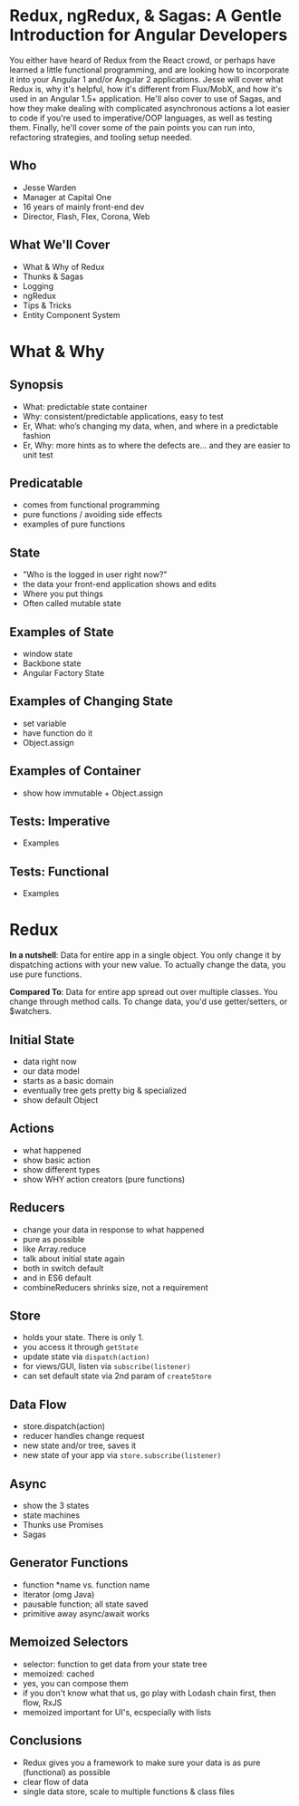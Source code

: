# Redux, ngRedux, & Sagas: A Gentle Introduction for Angular Developers

You either have heard of Redux from the React crowd, or perhaps have learned a little functional programming, and are looking how to incorporate it into your Angular 1 and/or Angular 2 applications. Jesse will cover what Redux is, why it's helpful, how it's different from Flux/MobX, and how it's used in an Angular 1.5+ application. He'll also cover to use of Sagas, and how they make dealing with complicated asynchronous actions a lot easier to code if you're used to imperative/OOP languages, as well as testing them. Finally, he'll cover some of the pain points you can run into, refactoring strategies, and tooling setup needed.

## Who

- Jesse Warden
- Manager at Capital One
- 16 years of mainly front-end dev
- Director, Flash, Flex, Corona, Web


## What We'll Cover

- What & Why of Redux
- Thunks & Sagas
- Logging
- ngRedux
- Tips & Tricks
- Entity Component System

# What & Why

## Synopsis

- What: predictable state container
- Why: consistent/predictable applications, easy to test
- Er, What: who’s changing my data, when, and where in a predictable fashion
- Er, Why: more hints as to where the defects are… and they are easier to unit test

## Predicatable

- comes from functional programming
- pure functions / avoiding side effects
- examples of pure functions

## State

- "Who is the logged in user right now?"
- the data your front-end application shows and edits
- Where you put things
- Often called mutable state

## Examples of State

- window state
- Backbone state
- Angular Factory State

## Examples of Changing State

- set variable
- have function do it
- Object.assign

## Examples of Container

- show how immutable + Object.assign

## Tests: Imperative

- Examples



## Tests: Functional

- Examples

# Redux

**In a nutshell**: Data for entire app in a single object. You only change it by dispatching actions with your new value. To actually change the data, you use pure functions.

**Compared To**: Data for entire app spread out over multiple classes. You change through method calls. To change data, you'd use getter/setters, or $watchers.

## Initial State

- data right now
- our data model
- starts as a basic domain
- eventually tree gets pretty big & specialized
- show default Object

## Actions

- what happened
- show basic action
- show different types
- show WHY action creators (pure functions)


## Reducers

- change your data in response to what happened
- pure as possible
- like Array.reduce
- talk about initial state again
- both in switch default
- and in ES6 default
- combineReducers shrinks size, not a requirement

## Store

- holds your state. There is only 1.
- you access it through `getState`
- update state via `dispatch(action)`
- for views/GUI, listen via `subscribe(listener)`
- can set default state via 2nd param of `createStore`

## Data Flow

- store.dispatch(action)
- reducer handles change request
- new state and/or tree, saves it
- new state of your app via `store.subscribe(listener)`

## Async

- show the 3 states
- state machines
- Thunks use Promises
- Sagas

## Generator Functions

- function *name vs. function name
- Iterator (omg Java)
- pausable function; all state saved
- primitive away async/await works


## Memoized Selectors

- selector: function to get data from your state tree
- memoized: cached
- yes, you can compose them
- if you don't know what that us, go play with Lodash chain first, then flow, RxJS
- memoized important for UI's, ecspecially with lists

## Conclusions

- Redux gives you a framework to make sure your data is as pure (functional) as possible
- clear flow of data
- single data store, scale to multiple functions & class files










